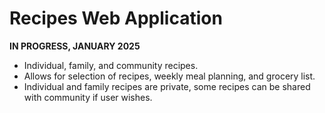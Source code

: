 # Recipes Web Application
**IN PROGRESS, JANUARY 2025**
- Individual, family, and community recipes.
- Allows for selection of recipes, weekly meal planning, and grocery list.
- Individual and family recipes are private, some recipes can be shared with community if user wishes.
